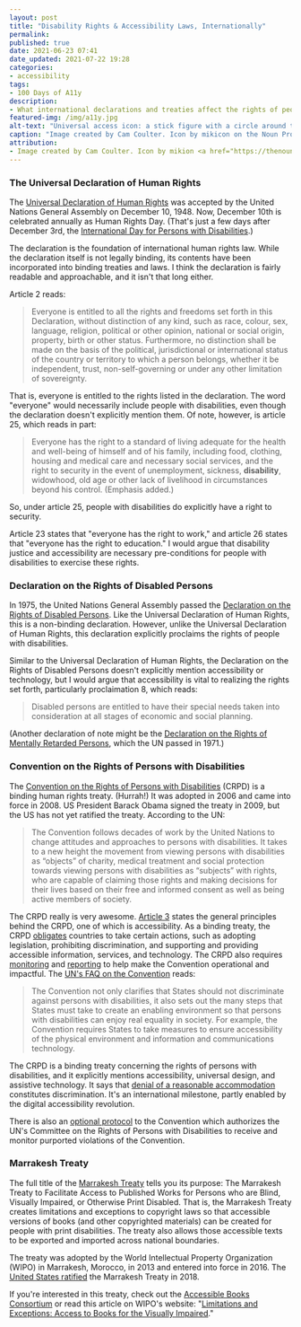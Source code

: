 ```yaml
---
layout: post
title: "Disability Rights & Accessibility Laws, Internationally"
permalink:
published: true
date: 2021-06-23 07:41
date_updated: 2021-07-22 19:28
categories:
- accessibility
tags:
- 100 Days of A11y
description:
- What international declarations and treaties affect the rights of people with disabilities?
featured-img: /img/a11y.jpg
alt-text: "Universal access icon: a stick figure with a circle around them."
caption: "Image created by Cam Coulter. Icon by mikicon on the Noun Project."
attribution:
- Image created by Cam Coulter. Icon by mikion <a href="https://thenounproject.com/icon/975769/">on the Noun Project</a>.
---
```


### The Universal Declaration of Human Rights

The [Universal Declaration of Human Rights](https://www.un.org/en/about-us/universal-declaration-of-human-rights) was accepted by the United Nations General Assembly on December 10, 1948. Now, December 10th is celebrated annually as Human Rights Day. (That's just a few days after December 3rd, the [International Day for Persons with Disabilities](https://www.un.org/en/observances/day-of-persons-with-disabilities).)

The declaration is the foundation of international human rights law. While the declaration itself is not legally binding, its contents have been incorporated into binding treaties and laws. I think the declaration is fairly readable and approachable, and it isn't that long either.

Article 2 reads:

> Everyone is entitled to all the rights and freedoms set forth in this Declaration, without distinction of any kind, such as race, colour, sex, language, religion, political or other opinion, national or social origin, property, birth or other status. Furthermore, no distinction shall be made on the basis of the political, jurisdictional or international status of the country or territory to which a person belongs, whether it be independent, trust, non-self-governing or under any other limitation of sovereignty.

That is, everyone is entitled to the rights listed in the declaration. The word "everyone" would necessarily include people with disabilities, even though the declaration doesn't explicitly mention them. Of note, however, is article 25, which reads in part:

> Everyone has the right to a standard of living adequate for the health and well-being of himself and of his family, including food, clothing, housing and medical care and necessary social services, and the right to security in the event of unemployment, sickness, **disability**, widowhood, old age or other lack of livelihood in circumstances beyond his control. (Emphasis added.)

So, under article 25, people with disabilities do explicitly have a right to security.

Article 23 states that "everyone has the right to work," and article 26 states that "everyone has the right to education." I would argue that disability justice and accessibility are necessary pre-conditions for people with disabilities to exercise these rights.

### Declaration on the Rights of Disabled Persons

In 1975, the United Nations General Assembly passed the [Declaration on the Rights of Disabled Persons](https://www.ohchr.org/EN/ProfessionalInterest/Pages/RightsOfDisabledPersons.aspx). Like the Universal Declaration of Human Rights, this is a non-binding declaration. However, unlike the Universal Declaration of Human Rights, this declaration explicitly proclaims the rights of people with disabilities.

Similar to the Universal Declaration of Human Rights, the Declaration on the Rights of Disabled Persons doesn't explicitly mention accessibility or technology, but I would argue that accessibility is vital to realizing the rights set forth, particularly proclaimation 8, which reads:

> Disabled persons are entitled to have their special needs taken into consideration at all stages of economic and social planning.

(Another declaration of note might be the [Declaration on the Rights of Mentally Retarded Persons](https://www.ohchr.org/EN/ProfessionalInterest/Pages/RightsOfMentallyRetardedPersons.aspx), which the UN passed in 1971.)

### Convention on the Rights of Persons with Disabilities

The [Convention on the Rights of Persons with Disabilities](https://www.un.org/development/desa/disabilities/convention-on-the-rights-of-persons-with-disabilities.html) (CRPD) is a binding human rights treaty. (Hurrah!) It was adopted in 2006 and came into force in 2008. US President Barack Obama signed the treaty in 2009, but the US has not yet ratified the treaty. According to the UN:

> The Convention follows decades of work by the United Nations to change attitudes and approaches to persons with disabilities. It takes to a new height the movement from viewing persons with disabilities as “objects”  of charity, medical treatment and social protection towards viewing persons with disabilities as “subjects” with rights, who are capable of claiming those rights and making decisions for their lives based on their free and informed consent as well as being active members of society.

The CRPD really is very awesome. [Article 3](https://www.un.org/development/desa/disabilities/convention-on-the-rights-of-persons-with-disabilities/article-3-general-principles.html) states the general principles behind the CRPD, one of which is accessibility. As a binding treaty, the CRPD [obligates](https://www.un.org/development/desa/disabilities/convention-on-the-rights-of-persons-with-disabilities/frequently-asked-questions-regarding-the-convention-on-the-rights-of-persons-with-disabilities.html#sqc5) countries to take certain actions, such as adopting legislation, prohibiting discrimination, and supporting and providing accessible information, services, and technology. The CRPD also requires [monitoring](https://www.un.org/development/desa/disabilities/convention-on-the-rights-of-persons-with-disabilities/frequently-asked-questions-regarding-the-convention-on-the-rights-of-persons-with-disabilities.html#sqc6) and [reporting](https://www.un.org/development/desa/disabilities/convention-on-the-rights-of-persons-with-disabilities/frequently-asked-questions-regarding-the-convention-on-the-rights-of-persons-with-disabilities.html#sqc10) to help make the Convention operational and impactful. The [UN's FAQ on the Convention](https://www.un.org/development/desa/disabilities/convention-on-the-rights-of-persons-with-disabilities/frequently-asked-questions-regarding-the-convention-on-the-rights-of-persons-with-disabilities.html#iq7) reads:

> The Convention not only clarifies that States should not discriminate against persons with disabilities, it also sets out the many steps that States must take to create an enabling environment so that persons with disabilities can enjoy real equality in society.  For example, the Convention requires States to take measures to ensure accessibility of the physical environment and information and communications technology.

The CRPD is a binding treaty concerning the rights of persons with disabilities, and it explicitly mentions accessibility, universal design, and assistive technology. It says that [denial of a reasonable accommodation](https://www.un.org/development/desa/disabilities/convention-on-the-rights-of-persons-with-disabilities/article-2-definitions.html) constitutes discrimination. It's an international milestone, partly enabled by the digital accessibility revolution.

There is also an [optional protocol](https://www.un.org/development/desa/disabilities/convention-on-the-rights-of-persons-with-disabilities/optional-protocol-to-the-convention-on-the-rights-of-persons-with-disabilities.html) to the Convention which authorizes the UN's Committee on the Rights of Persons with Disabilities to receive and monitor purported violations of the Convention.

### Marrakesh Treaty

The full title of the [Marrakesh Treaty](https://www.wipo.int/treaties/en/ip/marrakesh/summary_marrakesh.html) tells you its purpose: The Marrakesh Treaty to Facilitate Access to Published Works for Persons who are Blind, Visually Impaired, or Otherwise Print Disabled. That is, the Marrakesh Treaty creates limitations and exceptions to copyright laws so that accessible versions of books (and other copyrighted materials) can be created for people with print disabilities. The treaty also allows those accessible texts to be exported and imported across national boundaries.

The treaty was adopted by the World Intellectual Property Organization (WIPO) in Marrakesh, Morocco, in 2013 and entered into force in 2016. The [United States ratified](https://www.congress.gov/bill/115th-congress/senate-bill/2559) the Marrakesh Treaty in 2018.

If you're interested in this treaty, check out the [Accessible Books Consortium](https://www.accessiblebooksconsortium.org/about/en/) or read this article on WIPO's website: "[Limitations and Exceptions: Access to Books for the Visually Impaired](https://www.wipo.int/pressroom/en/briefs/limitations.html)."
